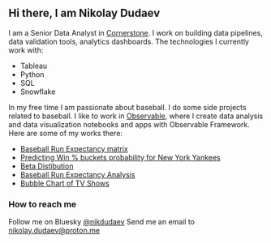 ## Hi there, I am Nikolay Dudaev

I am a Senior Data Analyst in [Cornerstone](https://www.cornerstoneondemand.com/). I work on building data pipelines, data validation tools, analytics dashboards. The technologies I currently work with:  
- Tableau
- Python
- SQL
- Snowflake

In my free time I am passionate about baseball. I do some side projects related to baseball. I like to work in [Observable](https://observablehq.com/), where I create data analysis and data visualization notebooks and apps with Observable Framework. Here are some of my works there:  
- [Baseball Run Expectancy matrix](https://nd.observablehq.cloud/re24/)
- [Predicting Win % buckets probability for New York Yankees](https://observablehq.com/projects/@nd/win-probability)
- [Beta Distibution](https://observablehq.com/@nd/beta-distribution-for-win-probability-calculations)
- [Baseball Run Expectancy Analysis](https://observablehq.com/@nd/baseball-run-expectancy-analysis)
- [Bubble Chart of TV Shows](https://observablehq.com/@nd/bubble-chart-with-d3-with-a-lot-of-interaction-work-in-progre)

### How to reach me

Follow me on Bluesky [@nikdudaev](https://bsky.app/profile/nikdudaev.bsky.social)
Send me an email to [nikolay.dudaev@proton.me](nikolay.dudaev@proton.me)

<!--
**nikdudaev/nikdudaev** is a ✨ _special_ ✨ repository because its `README.md` (this file) appears on your GitHub profile.

Here are some ideas to get you started:

- 🔭 I’m currently working on ...
- 🌱 I’m currently learning ...
- 👯 I’m looking to collaborate on ...
- 🤔 I’m looking for help with ...
- 💬 Ask me about ...
- 📫 How to reach me: ...
- 😄 Pronouns: ...
- ⚡ Fun fact: ...
-->
